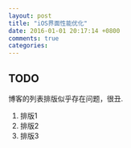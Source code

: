 ```yaml
---
layout: post
title: "iOS界面性能优化"
date: 2016-01-01 20:17:14 +0800
comments: true
categories: 
---
```




## TODO

博客的列表排版似乎存在问题，很丑.

1. 排版1
2. 排版2
3. 排版3
